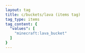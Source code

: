 ```yaml
---
layout: tag
title: c/buckets/lava (items tag)
tag_type: items
tag_content: {
  "values": [
    "minecraft:lava_bucket"
  ]
}
---
```


